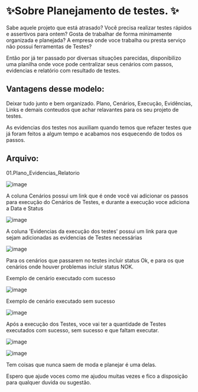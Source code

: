 # ✨Sobre Planejamento de testes. ✨


   Sabe aquele projeto que está atrasado? Você precisa realizar testes rápidos e assertivos para ontem? Gosta de trabalhar de forma minimamente organizada e planejada? A empresa onde voce trabalha ou presta serviço não possui ferramentas de Testes? 
  
   Então por já ter passado por diversas situações parecidas, disponibilizo uma planilha onde voce pode centralizar seus cenários com passos, evidencias e relatório com resultado de testes.
   
   ## Vantagens desse modelo: 
   
   Deixar tudo junto e bem organizado.
   Plano, Cenários, Execução, Evidências, Links e demais conteudos que achar relavantes para os seu projeto de testes.
   
   As evidencias dos testes nos auxiliam quando temos que refazer testes que já foram feitos a algum tempo e acabamos nos esquecendo de todos os passos.

  ## Arquivo: 
  
  01.Plano_Evidencias_Relatorio
  
  ![image](https://user-images.githubusercontent.com/66569714/216794240-40c1eb4b-7e20-4b79-99d1-ab6b4747e89f.png)


  A coluna Cenários possui um link que é onde você vai adicionar os passos para execução do Cenários de Testes, 
  e durante a execução voce adiciona a Data e Status  
  
  
![image](https://user-images.githubusercontent.com/66569714/216794272-4b2a6b12-8a60-474d-9431-96c7212a09fb.png)


  A coluna 'Evidencias da execução dos testes' possui um link para que sejam adicionadas as evidencias de Testes necessárias
   
 ![image](https://user-images.githubusercontent.com/66569714/216794366-feab4c89-0df8-4e93-b141-3d7f7d29552d.png)
 
 
  Para os cenários que passarem no testes incluir status Ok, e para os que cenários onde houver problemas incluir status NOK.
   
  Exemplo de cenário executado com sucesso
   
   ![image](https://user-images.githubusercontent.com/66569714/216794519-42554b6f-4dce-4f4d-8408-3887b4509b31.png)
   
   Exemplo de cenário executado sem sucesso
   
   ![image](https://user-images.githubusercontent.com/66569714/216794552-069f2d14-311a-4ee7-a103-a0586f10ab27.png)
   
   Após a execução dos Testes, voce vai ter a quantidade de Testes executados com sucesso, sem sucesso e que faltam executar.
   
   ![image](https://user-images.githubusercontent.com/66569714/216794605-b22276e2-73ea-459c-aaa5-ab5b3d730ae8.png)
   
   ![image](https://user-images.githubusercontent.com/66569714/216794634-b1f0ad54-35e5-4d44-b943-4ce57fc37d46.png)

   Tem coisas que nunca saem de moda e planejar é uma delas.

   Espero que ajude voces como me ajudou muitas vezes e fico a disposição para qualquer duvida ou sugestão.

